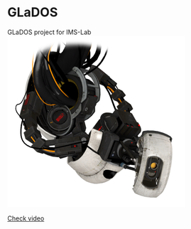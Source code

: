 # GLaDOS
GLaDOS project for IMS-Lab
![alt tag](https://raw.githubusercontent.com/GiORg1/GLaDOS/master/400px-GLaDOS_P2.png)


[Check video](https://www.youtube.com/watch?v=KWZwxzHCHOs)
